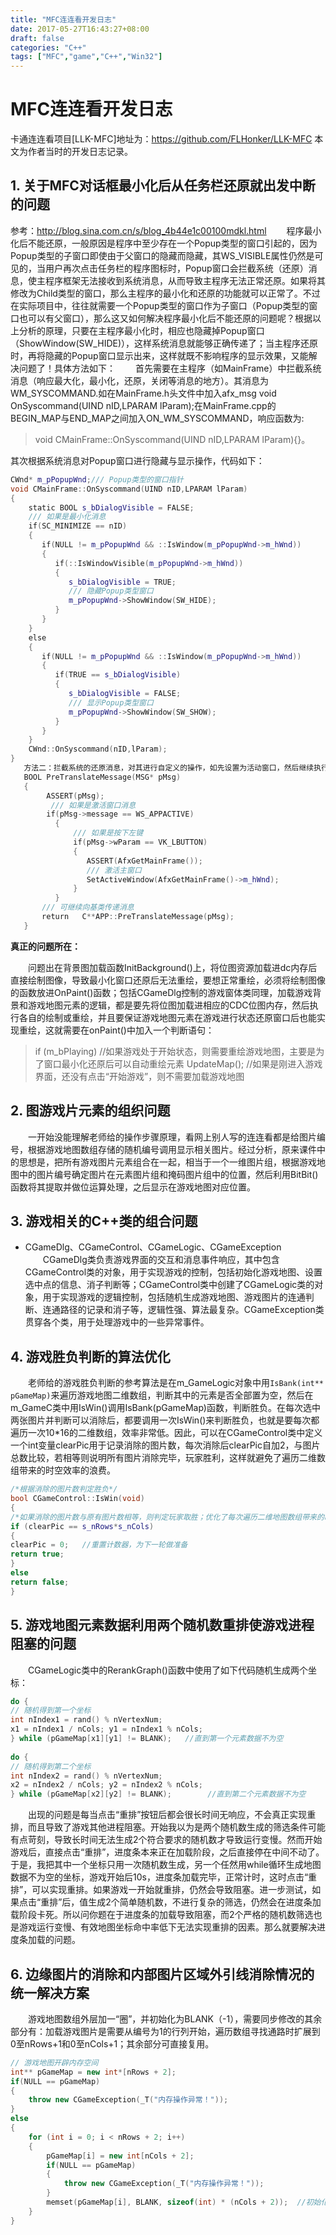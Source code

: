 ```yaml
---
title: "MFC连连看开发日志"
date: 2017-05-27T16:43:27+08:00
draft: false
categories: "C++"
tags: ["MFC","game","C++","Win32"]
---
```



# MFC连连看开发日志

卡通连连看项目[LLK-MFC]地址为：<https://github.com/FLHonker/LLK-MFC>
本文为作者当时的开发日志记录。

## 1. 关于MFC对话框最小化后从任务栏还原就出发中断的问题

参考：<http://blog.sina.com.cn/s/blog_4b44e1c00100mdkl.html>
　　程序最小化后不能还原，一般原因是程序中至少存在一个Popup类型的窗口引起的，因为Popup类型的子窗口即使由于父窗口的隐藏而隐藏，其WS_VISIBLE属性仍然是可见的，当用户再次点击任务栏的程序图标时，Popup窗口会拦截系统（还原）消息，使主程序框架无法接收到系统消息，从而导致主程序无法正常还原。如果将其修改为Child类型的窗口，那么主程序的最小化和还原的功能就可以正常了。不过在实际项目中，往往就需要一个Popup类型的窗口作为子窗口（Popup类型的窗口也可以有父窗口），那么这又如何解决程序最小化后不能还原的问题呢？根据以上分析的原理，只要在主程序最小化时，相应也隐藏掉Popup窗口（ShowWindow(SW_HIDE)），这样系统消息就能够正确传递了；当主程序还原时，再将隐藏的Popup窗口显示出来，这样就既不影响程序的显示效果，又能解决问题了！具体方法如下：
　　首先需要在主程序（如MainFrame）中拦截系统消息（响应最大化，最小化，还原，关闭等消息的地方）。其消息为WM_SYSCOMMAND.如在MainFrame.h头文件中加入afx_msg void OnSyscommand(UIND nID,LPARAM lParam);在MainFrame.cpp的BEGIN_MAP与END_MAP之间加入ON_WM_SYSCOMMAND，响应函数为:

> void CMainFrame::OnSyscommand(UIND nID,LPARAM lParam){}。

其次根据系统消息对Popup窗口进行隐藏与显示操作，代码如下：

```c++
CWnd* m_pPopupWnd;/// Popup类型的窗口指针
void CMainFrame::OnSyscommand(UIND nID,LPARAM lParam)
{
    static BOOL s_bDialogVisible = FALSE;
    /// 如果是最小化消息
    if(SC_MINIMIZE == nID)
    {
       if(NULL != m_pPopupWnd && ::IsWindow(m_pPopupWnd->m_hWnd))
       {
          if(::IsWindowVisible(m_pPopupWnd->m_hWnd))
          {
             s_bDialogVisible = TRUE;
             /// 隐藏Popup类型窗口
             m_pPopupWnd->ShowWindow(SW_HIDE);
          }
       }
    }
    else    
    {
       if(NULL != m_pPopupWnd && ::IsWindow(m_pPopupWnd->m_hWnd))
       {
          if(TRUE == s_bDialogVisible)
          {
             s_bDialogVisible = FALSE;
             /// 显示Popup类型窗口
             m_pPopupWnd->ShowWindow(SW_SHOW);
          }
       }
    }
    CWnd::OnSyscommand(nID,lParam);
}
   方法二：拦截系统的还原消息，对其进行自定义的操作，如先设置为活动窗口，然后继续执行还原操作。
   BOOL PreTranslateMessage(MSG* pMsg)
   {
        ASSERT(pMsg);
         /// 如果是激活窗口消息
        if(pMsg->message == WS_APPACTIVE)
          {
              /// 如果是按下左键
              if(pMsg->wParam == VK_LBUTTON)
              {
                 ASSERT(AfxGetMainFrame());
                 /// 激活主窗口
                 SetActiveWindow(AfxGetMainFrame()->m_hWnd);
              }
          }
       /// 可继续向基类传递消息
       return   C**APP::PreTranslateMessage(pMsg);
   }
```
**真正的问题所在：**

　　问题出在背景图加载函数InitBackground()上，将位图资源加载进dc内存后直接绘制图像，导致最小化窗口还原后无法重绘，要想正常重绘，必须将绘制图像的函数放进OnPaint()函数；包括CGameDlg控制的游戏窗体类同理，加载游戏背景和游戏地图元素的逻辑，都是要先将位图加载进相应的CDC位图内存，然后执行各自的绘制或重绘，并且要保证游戏地图元素在游戏进行状态还原窗口后也能实现重绘，这就需要在onPaint()中加入一个判断语句：

> if (m_bPlaying)    //如果游戏处于开始状态，则需要重绘游戏地图，主要是为了窗口最小化还原后可以自动重绘元素
> UpdateMap();    //如果是刚进入游戏界面，还没有点击“开始游戏”，则不需要加载游戏地图

## 2. 图游戏片元素的组织问题

　　一开始没能理解老师给的操作步骤原理，看网上别人写的连连看都是给图片编号，根据游戏地图数组存储的随机编号调用显示相关图片。经过分析，原来课件中的思想是，把所有游戏图片元素组合在一起，相当于一个一维图片组，根据游戏地图中的图片编号确定图片在元素图片组和掩码图片组中的位置，然后利用BitBit()函数将其提取并做位运算处理，之后显示在游戏地图对应位置。

## 3. 游戏相关的C++类的组合问题

* CGameDlg、CGameControl、CGameLogic、CGameException
　　CGameDlg类负责游戏界面的交互和消息事件响应，其中包含CGameControl类的对象，用于实现游戏的控制，包括初始化游戏地图、设置选中点的信息、消子判断等；CGameControl类中创建了CGameLogic类的对象，用于实现游戏的逻辑控制，包括随机生成游戏地图、游戏图片的连通判断、连通路径的记录和消子等，逻辑性强、算法最复杂。CGameException类贯穿各个类，用于处理游戏中的一些异常事件。

## 4. 游戏胜负判断的算法优化

　　老师给的游戏胜负判断的参考算法是在m_GameLogic对象中用`IsBank(int** pGameMap)`来遍历游戏地图二维数组，判断其中的元素是否全部置为空，然后在m_GameC类中用IsWin()调用IsBank(pGameMap)函数，判断胜负。在每次选中两张图片并判断可以消除后，都要调用一次IsWin()来判断胜负，也就是要每次都遍历一次10*16的二维数组，效率非常低。因此，可以在CGameControl类中定义一个int变量clearPic用于记录消除的图片数，每次消除后clearPic自加2，与图片总数比较，若相等则说明所有图片消除完毕，玩家胜利，这样就避免了遍历二维数组带来的时空效率的浪费。
```c++
/*根据消除的图片数判定胜负*/
bool CGameControl::IsWin(void)
{
/*如果消除的图片数与原有图片数相等，则判定玩家取胜；优化了每次遍历二维地图数组带来的时空复杂度*/
if (clearPic == s_nRows*s_nCols)
{
clearPic = 0;   //重置计数器，为下一轮做准备
return true;
}
else
return false;
}
```

## 5. 游戏地图元素数据利用两个随机数重排使游戏进程阻塞的问题

　　CGameLogic类中的RerankGraph()函数中使用了如下代码随机生成两个坐标：
```c++
do {
// 随机得到第一个坐标  
int nIndex1 = rand() % nVertexNum;
x1 = nIndex1 / nCols; y1 = nIndex1 % nCols;
} while (pGameMap[x1][y1] != BLANK);   //直到第一个元素数据不为空
 
do {
// 随机得到第二个坐标  
int nIndex2 = rand() % nVertexNum;
x2 = nIndex2 / nCols; y2 = nIndex2 % nCols;
} while (pGameMap[x2][y2] != BLANK);        //直到第二个元素数据不为空
```

　　出现的问题是每当点击“重排”按钮后都会很长时间无响应，不会真正实现重排，而且导致了游戏其他进程阻塞。开始我以为是两个随机数生成的筛选条件可能有点苛刻，导致长时间无法生成2个符合要求的随机数才导致运行变慢。然而开始游戏后，直接点击“重排”，进度条本来正在加载阶段，之后直接停在中间不动了。于是，我把其中一个坐标只用一次随机数生成，另一个任然用while循环生成地图数据不为空的坐标，游戏开始后10s，进度条加载完毕，正常计时，这时点击“重排”，可以实现重排。如果游戏一开始就重排，仍然会导致阻塞。进一步测试，如果点击“重排”后，值生成2个简单随机数，不进行复杂的筛选，仍然会在进度条加载阶段卡死。所以问你题在于进度条的加载导致阻塞，而2个严格的随机数筛选也是游戏运行变慢、有效地图坐标命中率低下无法实现重排的因素。那么就要解决进度条加载的问题。

## 6. 边缘图片的消除和内部图片区域外引线消除情况的统一解决方案

　　游戏地图数组外层加一“圈”，并初始化为BLANK（-1），需要同步修改的其余部分有：加载游戏图片是需要从编号为1的行列开始，遍历数组寻找通路时扩展到0至nRows+1和0至nCols+1；其余部分可直接复用。
```c++
// 游戏地图开辟内存空间
int** pGameMap = new int*[nRows + 2];
if(NULL == pGameMap)
{
	throw new CGameException(_T("内存操作异常！"));
}
else
{
	for (int i = 0; i < nRows + 2; i++)
	{
		pGameMap[i] = new int[nCols + 2]; 
		if(NULL == pGameMap) 
		{
			throw new CGameException(_T("内存操作异常！"));   
		}
		memset(pGameMap[i], BLANK, sizeof(int) * (nCols + 2));  //初始化数组为BLANK(-1)
	}
}
```